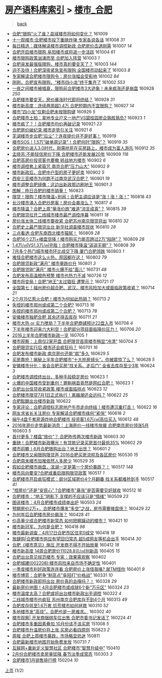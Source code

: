 [房产语料库索引](../../README.md)  > [楼市_合肥](楼市_合肥.md)
====
> [back](../README.md)

- [合肥“限购”火了谁？县域楼市将如何变化？](http://jkwz.applinzi.com/ittc/6886960338611733509.html#%E5%90%88%E8%82%A5%E2%80%9C%E9%99%90%E8%B4%AD%E2%80%9D%E7%81%AB%E4%BA%86%E8%B0%81%EF%BC%9F%E5%8E%BF%E5%9F%9F%E6%A5%BC%E5%B8%82%E5%B0%86%E5%A6%82%E4%BD%95%E5%8F%98%E5%8C%96%EF%BC%9F) 161009  
- [十一观楼市:合肥楼市投下重磅炸弹 专家各说各话](http://jkwz.applinzi.com/ittc/6886540855199925252.html#%E5%8D%81%E4%B8%80%E8%A7%82%E6%A5%BC%E5%B8%82%3A%E5%90%88%E8%82%A5%E6%A5%BC%E5%B8%82%E6%8A%95%E4%B8%8B%E9%87%8D%E7%A3%85%E7%82%B8%E5%BC%B9+%E4%B8%93%E5%AE%B6%E5%90%84%E8%AF%B4%E5%90%84%E8%AF%9D) 161008 *31* 
- [每日精选：媒体解读楼市调控新政 合肥房价击退刚需](http://jkwz.applinzi.com/ittc/6886188644259333125.html#%E6%AF%8F%E6%97%A5%E7%B2%BE%E9%80%89%EF%BC%9A%E5%AA%92%E4%BD%93%E8%A7%A3%E8%AF%BB%E6%A5%BC%E5%B8%82%E8%B0%83%E6%8E%A7%E6%96%B0%E6%94%BF+%E5%90%88%E8%82%A5%E6%88%BF%E4%BB%B7%E5%87%BB%E9%80%80%E5%88%9A%E9%9C%80) 161007 *14* 
- [合肥开启楼市限购 阜阳楼市或将进一步活跃](http://jkwz.applinzi.com/ittc/6885192949016560645.html#%E5%90%88%E8%82%A5%E5%BC%80%E5%90%AF%E6%A5%BC%E5%B8%82%E9%99%90%E8%B4%AD+%E9%98%9C%E9%98%B3%E6%A5%BC%E5%B8%82%E6%88%96%E5%B0%86%E8%BF%9B%E4%B8%80%E6%AD%A5%E6%B4%BB%E8%B7%83) 161004 *61* 
- [楼市限购政策汹涌而至 合肥加入阵营](http://jkwz.applinzi.com/ittc/6884676889758663684.html#%E6%A5%BC%E5%B8%82%E9%99%90%E8%B4%AD%E6%94%BF%E7%AD%96%E6%B1%B9%E6%B6%8C%E8%80%8C%E8%87%B3+%E5%90%88%E8%82%A5%E5%8A%A0%E5%85%A5%E9%98%B5%E8%90%A5) 161003 *1* 
- [合肥突发最强版限购，楼市真的要变天了？](http://jkwz.applinzi.com/ittc/6884552434512299013.html#%E5%90%88%E8%82%A5%E7%AA%81%E5%8F%91%E6%9C%80%E5%BC%BA%E7%89%88%E9%99%90%E8%B4%AD%EF%BC%8C%E6%A5%BC%E5%B8%82%E7%9C%9F%E7%9A%84%E8%A6%81%E5%8F%98%E5%A4%A9%E4%BA%86%EF%BC%9F) 161003 *144* 
- [迫不及待！合肥深夜紧急宣布限购 全国楼市动起来了](http://jkwz.applinzi.com/ittc/6884508911356347397.html#%E8%BF%AB%E4%B8%8D%E5%8F%8A%E5%BE%85%EF%BC%81%E5%90%88%E8%82%A5%E6%B7%B1%E5%A4%9C%E7%B4%A7%E6%80%A5%E5%AE%A3%E5%B8%83%E9%99%90%E8%B4%AD+%E5%85%A8%E5%9B%BD%E6%A5%BC%E5%B8%82%E5%8A%A8%E8%B5%B7%E6%9D%A5%E4%BA%86) 161003 *8* 
- [专家解读合肥楼市限购令：房价涨幅会受影响](http://jkwz.applinzi.com/ittc/6884530468027892740.html#%E4%B8%93%E5%AE%B6%E8%A7%A3%E8%AF%BB%E5%90%88%E8%82%A5%E6%A5%BC%E5%B8%82%E9%99%90%E8%B4%AD%E4%BB%A4%EF%BC%9A%E6%88%BF%E4%BB%B7%E6%B6%A8%E5%B9%85%E4%BC%9A%E5%8F%97%E5%BD%B1%E5%93%8D) 161002 *84* 
- [刚刚，合肥宣布限购，“楼市四小龙”终于集齐了](http://jkwz.applinzi.com/ittc/6884529004152882180.html#%E5%88%9A%E5%88%9A%EF%BC%8C%E5%90%88%E8%82%A5%E5%AE%A3%E5%B8%83%E9%99%90%E8%B4%AD%EF%BC%8C%E2%80%9C%E6%A5%BC%E5%B8%82%E5%9B%9B%E5%B0%8F%E9%BE%99%E2%80%9D%E7%BB%88%E4%BA%8E%E9%9B%86%E9%BD%90%E4%BA%86) 161002 *553* 
- [一夜之间楼市被唱衰，限购前合肥楼市3大迹象！未来疯涨还是崩盘](http://jkwz.applinzi.com/ittc/6882837237242283013.html#%E4%B8%80%E5%A4%9C%E4%B9%8B%E9%97%B4%E6%A5%BC%E5%B8%82%E8%A2%AB%E5%94%B1%E8%A1%B0%EF%BC%8C%E9%99%90%E8%B4%AD%E5%89%8D%E5%90%88%E8%82%A5%E6%A5%BC%E5%B8%823%E5%A4%A7%E8%BF%B9%E8%B1%A1%EF%BC%81%E6%9C%AA%E6%9D%A5%E7%96%AF%E6%B6%A8%E8%BF%98%E6%98%AF%E5%B4%A9%E7%9B%98) 160928 *250* 
- [合肥楼市要变天，房价暴涨时代即将终结？](http://jkwz.applinzi.com/ittc/6882653901471351813.html#%E5%90%88%E8%82%A5%E6%A5%BC%E5%B8%82%E8%A6%81%E5%8F%98%E5%A4%A9%EF%BC%8C%E6%88%BF%E4%BB%B7%E6%9A%B4%E6%B6%A8%E6%97%B6%E4%BB%A3%E5%8D%B3%E5%B0%86%E7%BB%88%E7%BB%93%EF%BC%9F) 160928 *31* 
- [楼市新高度：连续两周超1.4万 合肥短期内不宜限购？](http://jkwz.applinzi.com/ittc/6882457845433369605.html#%E6%A5%BC%E5%B8%82%E6%96%B0%E9%AB%98%E5%BA%A6%EF%BC%9A%E8%BF%9E%E7%BB%AD%E4%B8%A4%E5%91%A8%E8%B6%851.4%E4%B8%87+%E5%90%88%E8%82%A5%E7%9F%AD%E6%9C%9F%E5%86%85%E4%B8%8D%E5%AE%9C%E9%99%90%E8%B4%AD%EF%BC%9F) 160927 *14* 
- [楼市“四小龙”仅剩合肥未按限购键](http://jkwz.applinzi.com/ittc/6881968072084161541.html#%E6%A5%BC%E5%B8%82%E2%80%9C%E5%9B%9B%E5%B0%8F%E9%BE%99%E2%80%9D%E4%BB%85%E5%89%A9%E5%90%88%E8%82%A5%E6%9C%AA%E6%8C%89%E9%99%90%E8%B4%AD%E9%94%AE) 160926 *5* 
- [合肥楼市土拍：拿地专业户文一地产VS碧桂园房企孰胜孰负?](http://jkwz.applinzi.com/ittc/6881011969112425476.html#%E5%90%88%E8%82%A5%E6%A5%BC%E5%B8%82%E5%9C%9F%E6%8B%8D%EF%BC%9A%E6%8B%BF%E5%9C%B0%E4%B8%93%E4%B8%9A%E6%88%B7%E6%96%87%E4%B8%80%E5%9C%B0%E4%BA%A7VS%E7%A2%A7%E6%A1%82%E5%9B%AD%E6%88%BF%E4%BC%81%E5%AD%B0%E8%83%9C%E5%AD%B0%E8%B4%9F%3F) 160923 *1* 
- [楼市疯了？！合肥楼市均价再破记录](http://jkwz.applinzi.com/ittc/6880361231080227844.html#%E6%A5%BC%E5%B8%82%E7%96%AF%E4%BA%86%EF%BC%9F%EF%BC%81%E5%90%88%E8%82%A5%E6%A5%BC%E5%B8%82%E5%9D%87%E4%BB%B7%E5%86%8D%E7%A0%B4%E8%AE%B0%E5%BD%95) 160921 *23* 
- [合肥房价破纪录 楼市走势引关注](http://jkwz.applinzi.com/ittc/6880348274971640836.html#%E5%90%88%E8%82%A5%E6%88%BF%E4%BB%B7%E7%A0%B4%E7%BA%AA%E5%BD%95+%E6%A5%BC%E5%B8%82%E8%B5%B0%E5%8A%BF%E5%BC%95%E5%85%B3%E6%B3%A8) 160921 *6* 
- [芜湖楼市步合肥“后尘”？连夜提价并不是好事！](http://jkwz.applinzi.com/ittc/6879633370971112452.html#%E8%8A%9C%E6%B9%96%E6%A5%BC%E5%B8%82%E6%AD%A5%E5%90%88%E8%82%A5%E2%80%9C%E5%90%8E%E5%B0%98%E2%80%9D%EF%BC%9F%E8%BF%9E%E5%A4%9C%E6%8F%90%E4%BB%B7%E5%B9%B6%E4%B8%8D%E6%98%AF%E5%A5%BD%E4%BA%8B%EF%BC%81) 160919  
- [楼市SOS！1.5万“破单周记录”！合肥何时“限购”？](http://jkwz.applinzi.com/ittc/6879615764084032517.html#%E6%A5%BC%E5%B8%82SOS%EF%BC%811.5%E4%B8%87%E2%80%9C%E7%A0%B4%E5%8D%95%E5%91%A8%E8%AE%B0%E5%BD%95%E2%80%9D%EF%BC%81%E5%90%88%E8%82%A5%E4%BD%95%E6%97%B6%E2%80%9C%E9%99%90%E8%B4%AD%E2%80%9D%EF%BC%9F) 160919 *35* 
- [合肥房价进入3.0时代，刚需呛死在买房路上，楼市成为富人游乐](http://jkwz.applinzi.com/ittc/6877077604204545028.html#%E5%90%88%E8%82%A5%E6%88%BF%E4%BB%B7%E8%BF%9B%E5%85%A53.0%E6%97%B6%E4%BB%A3%EF%BC%8C%E5%88%9A%E9%9C%80%E5%91%9B%E6%AD%BB%E5%9C%A8%E4%B9%B0%E6%88%BF%E8%B7%AF%E4%B8%8A%EF%BC%8C%E6%A5%BC%E5%B8%82%E6%88%90%E4%B8%BA%E5%AF%8C%E4%BA%BA%E6%B8%B8%E4%B9%90) 160912 *35* 
- [孟晓苏:不能轻信房价下降 合肥楼市还能发展20年](http://jkwz.applinzi.com/ittc/6875777154209547268.html#%E5%AD%9F%E6%99%93%E8%8B%8F%3A%E4%B8%8D%E8%83%BD%E8%BD%BB%E4%BF%A1%E6%88%BF%E4%BB%B7%E4%B8%8B%E9%99%8D+%E5%90%88%E8%82%A5%E6%A5%BC%E5%B8%82%E8%BF%98%E8%83%BD%E5%8F%91%E5%B1%9520%E5%B9%B4) 160909 *118* 
- [合肥高房价投资客也要撤 转战地方楼市](http://jkwz.applinzi.com/ittc/6873183836128674820.html#%E5%90%88%E8%82%A5%E9%AB%98%E6%88%BF%E4%BB%B7%E6%8A%95%E8%B5%84%E5%AE%A2%E4%B9%9F%E8%A6%81%E6%92%A4+%E8%BD%AC%E6%88%98%E5%9C%B0%E6%96%B9%E6%A5%BC%E5%B8%82) 160902 *6* 
- [楼市调控套上紧箍咒 南京合肥“压力山大”](http://jkwz.applinzi.com/ittc/6873121191291782149.html#%E6%A5%BC%E5%B8%82%E8%B0%83%E6%8E%A7%E5%A5%97%E4%B8%8A%E7%B4%A7%E7%AE%8D%E5%92%92+%E5%8D%97%E4%BA%AC%E5%90%88%E8%82%A5%E2%80%9C%E5%8E%8B%E5%8A%9B%E5%B1%B1%E5%A4%A7%E2%80%9D) 160902 *9* 
- [楼市新政后，合肥中户型的房子更好卖](http://jkwz.applinzi.com/ittc/6873064977656710149.html#%E6%A5%BC%E5%B8%82%E6%96%B0%E6%94%BF%E5%90%8E%EF%BC%8C%E5%90%88%E8%82%A5%E4%B8%AD%E6%88%B7%E5%9E%8B%E7%9A%84%E6%88%BF%E5%AD%90%E6%9B%B4%E5%A5%BD%E5%8D%96) 160902 *5* 
- [西安三亚楼市为何跑不过南京武汉合肥？](http://jkwz.applinzi.com/ittc/6872939293110174724.html#%E8%A5%BF%E5%AE%89%E4%B8%89%E4%BA%9A%E6%A5%BC%E5%B8%82%E4%B8%BA%E4%BD%95%E8%B7%91%E4%B8%8D%E8%BF%87%E5%8D%97%E4%BA%AC%E6%AD%A6%E6%B1%89%E5%90%88%E8%82%A5%EF%BC%9F) 160901 *19* 
- [楼市调整合肥镜像：这边出新政那边刷地王](http://jkwz.applinzi.com/ittc/6872839804437398532.html#%E6%A5%BC%E5%B8%82%E8%B0%83%E6%95%B4%E5%90%88%E8%82%A5%E9%95%9C%E5%83%8F%EF%BC%9A%E8%BF%99%E8%BE%B9%E5%87%BA%E6%96%B0%E6%94%BF%E9%82%A3%E8%BE%B9%E5%88%B7%E5%9C%B0%E7%8E%8B) 160901 *3* 
- [图解：昨日合肥的楼市销量！](http://jkwz.applinzi.com/ittc/6869571203441886213.html#%E5%9B%BE%E8%A7%A3%EF%BC%9A%E6%98%A8%E6%97%A5%E5%90%88%E8%82%A5%E7%9A%84%E6%A5%BC%E5%B8%82%E9%94%80%E9%87%8F%EF%BC%81) 160823  
- [限贷！限购？楼市降温~别闹！合肥主调应该是“涨！涨！涨！”](http://jkwz.applinzi.com/ittc/6867649727906186245.html#%E9%99%90%E8%B4%B7%EF%BC%81%E9%99%90%E8%B4%AD%EF%BC%9F%E6%A5%BC%E5%B8%82%E9%99%8D%E6%B8%A9%7E%E5%88%AB%E9%97%B9%EF%BC%81%E5%90%88%E8%82%A5%E4%B8%BB%E8%B0%83%E5%BA%94%E8%AF%A5%E6%98%AF%E2%80%9C%E6%B6%A8%EF%BC%81%E6%B6%A8%EF%BC%81%E6%B6%A8%EF%BC%81%E2%80%9D) 160818 *43* 
- [长沙楼市涌入合肥炒房客！房价会暴涨么？](http://jkwz.applinzi.com/ittc/6867383802254590980.html#%E9%95%BF%E6%B2%99%E6%A5%BC%E5%B8%82%E6%B6%8C%E5%85%A5%E5%90%88%E8%82%A5%E7%82%92%E6%88%BF%E5%AE%A2%EF%BC%81%E6%88%BF%E4%BB%B7%E4%BC%9A%E6%9A%B4%E6%B6%A8%E4%B9%88%EF%BC%9F) 160817 *4* 
- [楼市降温？合肥上周“量涨价跌”难道“流言成真”？](http://jkwz.applinzi.com/ittc/6866569710057030661.html#%E6%A5%BC%E5%B8%82%E9%99%8D%E6%B8%A9%EF%BC%9F%E5%90%88%E8%82%A5%E4%B8%8A%E5%91%A8%E2%80%9C%E9%87%8F%E6%B6%A8%E4%BB%B7%E8%B7%8C%E2%80%9D%E9%9A%BE%E9%81%93%E2%80%9C%E6%B5%81%E8%A8%80%E6%88%90%E7%9C%9F%E2%80%9D%EF%BC%9F) 160815 *39* 
- [合肥限贷拉开二线城市楼市最严调控序幕](http://jkwz.applinzi.com/ittc/6864775740209513476.html#%E5%90%88%E8%82%A5%E9%99%90%E8%B4%B7%E6%8B%89%E5%BC%80%E4%BA%8C%E7%BA%BF%E5%9F%8E%E5%B8%82%E6%A5%BC%E5%B8%82%E6%9C%80%E4%B8%A5%E8%B0%83%E6%8E%A7%E5%BA%8F%E5%B9%95) 160811 *18* 
- [房价涨太快二线楼市要收紧 合肥苏州南京限贷将出](http://jkwz.applinzi.com/ittc/6864773085059875844.html#%E6%88%BF%E4%BB%B7%E6%B6%A8%E5%A4%AA%E5%BF%AB%E4%BA%8C%E7%BA%BF%E6%A5%BC%E5%B8%82%E8%A6%81%E6%94%B6%E7%B4%A7+%E5%90%88%E8%82%A5%E8%8B%8F%E5%B7%9E%E5%8D%97%E4%BA%AC%E9%99%90%E8%B4%B7%E5%B0%86%E5%87%BA) 160810 *32* 
- [合肥史上最严限贷出台 新华社调查楼市现状](http://jkwz.applinzi.com/ittc/6864656948515046405.html#%E5%90%88%E8%82%A5%E5%8F%B2%E4%B8%8A%E6%9C%80%E4%B8%A5%E9%99%90%E8%B4%B7%E5%87%BA%E5%8F%B0+%E6%96%B0%E5%8D%8E%E7%A4%BE%E8%B0%83%E6%9F%A5%E6%A5%BC%E5%B8%82%E7%8E%B0%E7%8A%B6) 160810 *28* 
- [三点看透:合肥东南西北楼市猫腻！](http://jkwz.applinzi.com/ittc/6864296135392494597.html#%E4%B8%89%E7%82%B9%E7%9C%8B%E9%80%8F%3A%E5%90%88%E8%82%A5%E4%B8%9C%E5%8D%97%E8%A5%BF%E5%8C%97%E6%A5%BC%E5%B8%82%E7%8C%AB%E8%85%BB%EF%BC%81) 160809 *28* 
- [合肥16个2万+楼盘空降！楼市购买力能否跨过2万“陷阱”？](http://jkwz.applinzi.com/ittc/6864277247015519237.html#%E5%90%88%E8%82%A516%E4%B8%AA2%E4%B8%87%2B%E6%A5%BC%E7%9B%98%E7%A9%BA%E9%99%8D%EF%BC%81%E6%A5%BC%E5%B8%82%E8%B4%AD%E4%B9%B0%E5%8A%9B%E8%83%BD%E5%90%A6%E8%B7%A8%E8%BF%872%E4%B8%87%E2%80%9C%E9%99%B7%E9%98%B1%E2%80%9D%EF%BC%9F) 160809 *28* 
- [1.4万/㎡VS1.3万/㎡完胜！合肥楼市降温“遥遥无期”？](http://jkwz.applinzi.com/ittc/6863921201013064708.html#1.4%E4%B8%87%2F%E3%8E%A1VS1.3%E4%B8%87%2F%E3%8E%A1%E5%AE%8C%E8%83%9C%EF%BC%81%E5%90%88%E8%82%A5%E6%A5%BC%E5%B8%82%E9%99%8D%E6%B8%A9%E2%80%9C%E9%81%A5%E9%81%A5%E6%97%A0%E6%9C%9F%E2%80%9D%EF%BC%9F) 160808 *39* 
- [7月多个热门城市楼市环比成交下降 厦门合肥领跌](http://jkwz.applinzi.com/ittc/6862161468392473604.html#7%E6%9C%88%E5%A4%9A%E4%B8%AA%E7%83%AD%E9%97%A8%E5%9F%8E%E5%B8%82%E6%A5%BC%E5%B8%82%E7%8E%AF%E6%AF%94%E6%88%90%E4%BA%A4%E4%B8%8B%E9%99%8D+%E5%8E%A6%E9%97%A8%E5%90%88%E8%82%A5%E9%A2%86%E8%B7%8C) 160803 *1* 
- [难怪合肥楼市这么火热，原因都在这！](http://jkwz.applinzi.com/ittc/6861819609619104772.html#%E9%9A%BE%E6%80%AA%E5%90%88%E8%82%A5%E6%A5%BC%E5%B8%82%E8%BF%99%E4%B9%88%E7%81%AB%E7%83%AD%EF%BC%8C%E5%8E%9F%E5%9B%A0%E9%83%BD%E5%9C%A8%E8%BF%99%EF%BC%81) 160802 *79* 
- [合肥限贷新政“满月” 楼市量跌价升](http://jkwz.applinzi.com/ittc/6861402549273494532.html#%E5%90%88%E8%82%A5%E9%99%90%E8%B4%B7%E6%96%B0%E6%94%BF%E2%80%9C%E6%BB%A1%E6%9C%88%E2%80%9D+%E6%A5%BC%E5%B8%82%E9%87%8F%E8%B7%8C%E4%BB%B7%E5%8D%87) 160801 *3* 
- [合肥限贷刚&quot;满月&quot;  楼市火爆不给&quot;面儿&quot;](http://jkwz.applinzi.com/ittc/6860968259033236484.html#%E5%90%88%E8%82%A5%E9%99%90%E8%B4%B7%E5%88%9A%26quot%3B%E6%BB%A1%E6%9C%88%26quot%3B++%E6%A5%BC%E5%B8%82%E7%81%AB%E7%88%86%E4%B8%8D%E7%BB%99%26quot%3B%E9%9D%A2%E5%84%BF%26quot%3B) 160731 *48* 
- [合肥发布高温橙色预警 楼市也热力不减](http://jkwz.applinzi.com/ittc/6859267149394347012.html#%E5%90%88%E8%82%A5%E5%8F%91%E5%B8%83%E9%AB%98%E6%B8%A9%E6%A9%99%E8%89%B2%E9%A2%84%E8%AD%A6+%E6%A5%BC%E5%B8%82%E4%B9%9F%E7%83%AD%E5%8A%9B%E4%B8%8D%E5%87%8F) 160726 *12* 
- [楼市将变局！合肥“地王”太过猖狂 遭警示？](http://jkwz.applinzi.com/ittc/6857253717371520004.html#%E6%A5%BC%E5%B8%82%E5%B0%86%E5%8F%98%E5%B1%80%EF%BC%81%E5%90%88%E8%82%A5%E2%80%9C%E5%9C%B0%E7%8E%8B%E2%80%9D%E5%A4%AA%E8%BF%87%E7%8C%96%E7%8B%82+%E9%81%AD%E8%AD%A6%E7%A4%BA%EF%BC%9F) 160721 *17* 
- [全国第七！福州房价超合肥、武汉，楼市风险加大或面临政策收紧？](http://jkwz.applinzi.com/ittc/6854796263995999237.html#%E5%85%A8%E5%9B%BD%E7%AC%AC%E4%B8%83%EF%BC%81%E7%A6%8F%E5%B7%9E%E6%88%BF%E4%BB%B7%E8%B6%85%E5%90%88%E8%82%A5%E3%80%81%E6%AD%A6%E6%B1%89%EF%BC%8C%E6%A5%BC%E5%B8%82%E9%A3%8E%E9%99%A9%E5%8A%A0%E5%A4%A7%E6%88%96%E9%9D%A2%E4%B8%B4%E6%94%BF%E7%AD%96%E6%94%B6%E7%B4%A7%EF%BC%9F) 160714 *21* 
- [2个月15亿惹火合肥！楼市为何如此热销？](http://jkwz.applinzi.com/ittc/6854467422597415940.html#2%E4%B8%AA%E6%9C%8815%E4%BA%BF%E6%83%B9%E7%81%AB%E5%90%88%E8%82%A5%EF%BC%81%E6%A5%BC%E5%B8%82%E4%B8%BA%E4%BD%95%E5%A6%82%E6%AD%A4%E7%83%AD%E9%94%80%EF%BC%9F) 160713 *2* 
- [失控的楼市郑州或成第二个合肥?](http://jkwz.applinzi.com/ittc/6854262381953418244.html#%E5%A4%B1%E6%8E%A7%E7%9A%84%E6%A5%BC%E5%B8%82%E9%83%91%E5%B7%9E%E6%88%96%E6%88%90%E7%AC%AC%E4%BA%8C%E4%B8%AA%E5%90%88%E8%82%A5%3F) 160713 *16* 
- [失控的楼市郑州或成第二个合肥？](http://jkwz.applinzi.com/ittc/6854253336680989701.html#%E5%A4%B1%E6%8E%A7%E7%9A%84%E6%A5%BC%E5%B8%82%E9%83%91%E5%B7%9E%E6%88%96%E6%88%90%E7%AC%AC%E4%BA%8C%E4%B8%AA%E5%90%88%E8%82%A5%EF%BC%9F) 160713 *78* 
- [安徽楼市独肥合肥  其余还得去库存](http://jkwz.applinzi.com/ittc/6853733093059593220.html#%E5%AE%89%E5%BE%BD%E6%A5%BC%E5%B8%82%E7%8B%AC%E8%82%A5%E5%90%88%E8%82%A5++%E5%85%B6%E4%BD%99%E8%BF%98%E5%BE%97%E5%8E%BB%E5%BA%93%E5%AD%98) 160711 *21* 
- [楼市大热 or 实力搅局？下半年合肥商铺预计22盘入市](http://jkwz.applinzi.com/ittc/6852436003352216580.html#%E6%A5%BC%E5%B8%82%E5%A4%A7%E7%83%AD+or+%E5%AE%9E%E5%8A%9B%E6%90%85%E5%B1%80%EF%BC%9F%E4%B8%8B%E5%8D%8A%E5%B9%B4%E5%90%88%E8%82%A5%E5%95%86%E9%93%BA%E9%A2%84%E8%AE%A122%E7%9B%98%E5%85%A5%E5%B8%82) 160708 *4* 
- [下半年楼市迎来六大利空！合肥部分项目面临降价压力！](http://jkwz.applinzi.com/ittc/6851798080973964293.html#%E4%B8%8B%E5%8D%8A%E5%B9%B4%E6%A5%BC%E5%B8%82%E8%BF%8E%E6%9D%A5%E5%85%AD%E5%A4%A7%E5%88%A9%E7%A9%BA%EF%BC%81%E5%90%88%E8%82%A5%E9%83%A8%E5%88%86%E9%A1%B9%E7%9B%AE%E9%9D%A2%E4%B8%B4%E9%99%8D%E4%BB%B7%E5%8E%8B%E5%8A%9B%EF%BC%81) 160706 *20* 
- [2016上半年合肥楼市新政一览](http://jkwz.applinzi.com/ittc/6851352014805795845.html#2016%E4%B8%8A%E5%8D%8A%E5%B9%B4%E5%90%88%E8%82%A5%E6%A5%BC%E5%B8%82%E6%96%B0%E6%94%BF%E4%B8%80%E8%A7%88) 160705 *1* 
- [楼市观察：上周仅2家开盘 合肥限贷首周楼市稍显“冷清”](http://jkwz.applinzi.com/ittc/6850918884508697604.html#%E6%A5%BC%E5%B8%82%E8%A7%82%E5%AF%9F%EF%BC%9A%E4%B8%8A%E5%91%A8%E4%BB%852%E5%AE%B6%E5%BC%80%E7%9B%98+%E5%90%88%E8%82%A5%E9%99%90%E8%B4%B7%E9%A6%96%E5%91%A8%E6%A5%BC%E5%B8%82%E7%A8%8D%E6%98%BE%E2%80%9C%E5%86%B7%E6%B8%85%E2%80%9D) 160704 *5* 
- [合肥限贷实行后 楼市还会疯狂吗？](http://jkwz.applinzi.com/ittc/6849946289734943748.html#%E5%90%88%E8%82%A5%E9%99%90%E8%B4%B7%E5%AE%9E%E8%A1%8C%E5%90%8E+%E6%A5%BC%E5%B8%82%E8%BF%98%E4%BC%9A%E7%96%AF%E7%8B%82%E5%90%97%EF%BC%9F) 160701 *16* 
- [合肥发布楼市新政 南京房价还能“疯”多久](http://jkwz.applinzi.com/ittc/6848943136575063045.html#%E5%90%88%E8%82%A5%E5%8F%91%E5%B8%83%E6%A5%BC%E5%B8%82%E6%96%B0%E6%94%BF+%E5%8D%97%E4%BA%AC%E6%88%BF%E4%BB%B7%E8%BF%98%E8%83%BD%E2%80%9C%E7%96%AF%E2%80%9D%E5%A4%9A%E4%B9%85) 160629 *5* 
- [买房靠抢！揭秘上半年合肥楼市“十大抢房镜头”，你被震惊了么？](http://jkwz.applinzi.com/ittc/6848829756585542660.html#%E4%B9%B0%E6%88%BF%E9%9D%A0%E6%8A%A2%EF%BC%81%E6%8F%AD%E7%A7%98%E4%B8%8A%E5%8D%8A%E5%B9%B4%E5%90%88%E8%82%A5%E6%A5%BC%E5%B8%82%E2%80%9C%E5%8D%81%E5%A4%A7%E6%8A%A2%E6%88%BF%E9%95%9C%E5%A4%B4%E2%80%9D%EF%BC%8C%E4%BD%A0%E8%A2%AB%E9%9C%87%E6%83%8A%E4%BA%86%E4%B9%88%EF%BC%9F) 160628 *5* 
- [安徽楼市分化：省会合肥买房“找关系、走后门” 全省去库存至少3年](http://jkwz.applinzi.com/ittc/6847200918982099973.html#%E5%AE%89%E5%BE%BD%E6%A5%BC%E5%B8%82%E5%88%86%E5%8C%96%EF%BC%9A%E7%9C%81%E4%BC%9A%E5%90%88%E8%82%A5%E4%B9%B0%E6%88%BF%E2%80%9C%E6%89%BE%E5%85%B3%E7%B3%BB%E3%80%81%E8%B5%B0%E5%90%8E%E9%97%A8%E2%80%9D+%E5%85%A8%E7%9C%81%E5%8E%BB%E5%BA%93%E5%AD%98%E8%87%B3%E5%B0%913%E5%B9%B4) 160624 *3* 
- [合肥楼市调控终出台，多种手段稳定房价](http://jkwz.applinzi.com/ittc/6846928792689574916.html#%E5%90%88%E8%82%A5%E6%A5%BC%E5%B8%82%E8%B0%83%E6%8E%A7%E7%BB%88%E5%87%BA%E5%8F%B0%EF%BC%8C%E5%A4%9A%E7%A7%8D%E6%89%8B%E6%AE%B5%E7%A8%B3%E5%AE%9A%E6%88%BF%E4%BB%B7) 160623 *1* 
- [火爆的中国楼市受到重创！罪魁祸首竟然是网红合肥！](http://jkwz.applinzi.com/ittc/6846838506214917124.html#%E7%81%AB%E7%88%86%E7%9A%84%E4%B8%AD%E5%9B%BD%E6%A5%BC%E5%B8%82%E5%8F%97%E5%88%B0%E9%87%8D%E5%88%9B%EF%BC%81%E7%BD%AA%E9%AD%81%E7%A5%B8%E9%A6%96%E7%AB%9F%E7%84%B6%E6%98%AF%E7%BD%91%E7%BA%A2%E5%90%88%E8%82%A5%EF%BC%81) 160623 *1* 
- [合肥出台信贷收紧政策 楼市或面临拐点](http://jkwz.applinzi.com/ittc/6846812915843466244.html#%E5%90%88%E8%82%A5%E5%87%BA%E5%8F%B0%E4%BF%A1%E8%B4%B7%E6%94%B6%E7%B4%A7%E6%94%BF%E7%AD%96+%E6%A5%BC%E5%B8%82%E6%88%96%E9%9D%A2%E4%B8%B4%E6%8B%90%E7%82%B9) 160623 *12* 
- [合肥楼市限贷7月1日正式执行！离婚潮还会远吗？](http://jkwz.applinzi.com/ittc/6846581295844688900.html#%E5%90%88%E8%82%A5%E6%A5%BC%E5%B8%82%E9%99%90%E8%B4%B77%E6%9C%881%E6%97%A5%E6%AD%A3%E5%BC%8F%E6%89%A7%E8%A1%8C%EF%BC%81%E7%A6%BB%E5%A9%9A%E6%BD%AE%E8%BF%98%E4%BC%9A%E8%BF%9C%E5%90%97%EF%BC%9F) 160622 *25* 
- [合肥酝酿出台楼市新政](http://jkwz.applinzi.com/ittc/6846520339240322052.html#%E5%90%88%E8%82%A5%E9%85%9D%E9%85%BF%E5%87%BA%E5%8F%B0%E6%A5%BC%E5%B8%82%E6%96%B0%E6%94%BF) 160622  
- [专家评论：合肥调控标志房地产牛市走向终结！楼市遭沉重打击！](http://jkwz.applinzi.com/ittc/6846481863342031876.html#%E4%B8%93%E5%AE%B6%E8%AF%84%E8%AE%BA%EF%BC%9A%E5%90%88%E8%82%A5%E8%B0%83%E6%8E%A7%E6%A0%87%E5%BF%97%E6%88%BF%E5%9C%B0%E4%BA%A7%E7%89%9B%E5%B8%82%E8%B5%B0%E5%90%91%E7%BB%88%E7%BB%93%EF%BC%81%E6%A5%BC%E5%B8%82%E9%81%AD%E6%B2%89%E9%87%8D%E6%89%93%E5%87%BB%EF%BC%81) 160622 *16* 
- [网友求省长关注房价 专家解读合肥楼市缘何“紧俏”](http://jkwz.applinzi.com/ittc/6845004778123559941.html#%E7%BD%91%E5%8F%8B%E6%B1%82%E7%9C%81%E9%95%BF%E5%85%B3%E6%B3%A8%E6%88%BF%E4%BB%B7+%E4%B8%93%E5%AE%B6%E8%A7%A3%E8%AF%BB%E5%90%88%E8%82%A5%E6%A5%BC%E5%B8%82%E7%BC%98%E4%BD%95%E2%80%9C%E7%B4%A7%E4%BF%8F%E2%80%9D) 160618 *2* 
- [端午4盘千套房源炸响合肥楼市 投资客1.6万/㎡高位买入](http://jkwz.applinzi.com/ittc/6842772426748068868.html#%E7%AB%AF%E5%8D%884%E7%9B%98%E5%8D%83%E5%A5%97%E6%88%BF%E6%BA%90%E7%82%B8%E5%93%8D%E5%90%88%E8%82%A5%E6%A5%BC%E5%B8%82+%E6%8A%95%E8%B5%84%E5%AE%A21.6%E4%B8%87%2F%E3%8E%A1%E9%AB%98%E4%BD%8D%E4%B9%B0%E5%85%A5) 160612 *48* 
- [2016年房价走势最新消息：上海房价一线楼市放缓 合肥南京房价领涨5月](http://jkwz.applinzi.com/ittc/6839452043496129541.html#2016%E5%B9%B4%E6%88%BF%E4%BB%B7%E8%B5%B0%E5%8A%BF%E6%9C%80%E6%96%B0%E6%B6%88%E6%81%AF%EF%BC%9A%E4%B8%8A%E6%B5%B7%E6%88%BF%E4%BB%B7%E4%B8%80%E7%BA%BF%E6%A5%BC%E5%B8%82%E6%94%BE%E7%BC%93+%E5%90%88%E8%82%A5%E5%8D%97%E4%BA%AC%E6%88%BF%E4%BB%B7%E9%A2%86%E6%B6%A85%E6%9C%88) 160603 *5* 
- [首付更多？楼盘“放价”？ 合肥昨传两次楼市新政](http://jkwz.applinzi.com/ittc/6839424079190557700.html#%E9%A6%96%E4%BB%98%E6%9B%B4%E5%A4%9A%EF%BC%9F%E6%A5%BC%E7%9B%98%E2%80%9C%E6%94%BE%E4%BB%B7%E2%80%9D%EF%BC%9F+%E5%90%88%E8%82%A5%E6%98%A8%E4%BC%A0%E4%B8%A4%E6%AC%A1%E6%A5%BC%E5%B8%82%E6%96%B0%E6%94%BF) 160603 *30* 
- [重磅！合肥楼市新政曝光！有贷款记录买房首付最低35%](http://jkwz.applinzi.com/ittc/6839055599324890116.html#%E9%87%8D%E7%A3%85%EF%BC%81%E5%90%88%E8%82%A5%E6%A5%BC%E5%B8%82%E6%96%B0%E6%94%BF%E6%9B%9D%E5%85%89%EF%BC%81%E6%9C%89%E8%B4%B7%E6%AC%BE%E8%AE%B0%E5%BD%95%E4%B9%B0%E6%88%BF%E9%A6%96%E4%BB%98%E6%9C%80%E4%BD%8E35%25) 160602 *29* 
- [楼市前瞻丨6月合肥限购出台？地王出世？](http://jkwz.applinzi.com/ittc/6838789315534259205.html#%E6%A5%BC%E5%B8%82%E5%89%8D%E7%9E%BB%E4%B8%A86%E6%9C%88%E5%90%88%E8%82%A5%E9%99%90%E8%B4%AD%E5%87%BA%E5%8F%B0%EF%BC%9F%E5%9C%B0%E7%8E%8B%E5%87%BA%E4%B8%96%EF%BC%9F) 160601 *2* 
- [合肥楼市又闻限购限贷声 2016合肥买房流程及各区房价](http://jkwz.applinzi.com/ittc/6837978080450446340.html#%E5%90%88%E8%82%A5%E6%A5%BC%E5%B8%82%E5%8F%88%E9%97%BB%E9%99%90%E8%B4%AD%E9%99%90%E8%B4%B7%E5%A3%B0+2016%E5%90%88%E8%82%A5%E4%B9%B0%E6%88%BF%E6%B5%81%E7%A8%8B%E5%8F%8A%E5%90%84%E5%8C%BA%E6%88%BF%E4%BB%B7) 160530 *15* 
- [合肥周末楼市加推依然人多房少](http://jkwz.applinzi.com/ittc/6837602051542221829.html#%E5%90%88%E8%82%A5%E5%91%A8%E6%9C%AB%E6%A5%BC%E5%B8%82%E5%8A%A0%E6%8E%A8%E4%BE%9D%E7%84%B6%E4%BA%BA%E5%A4%9A%E6%88%BF%E5%B0%91) 160529 *35* 
- [假如合肥楼市崩盘，滨湖一定是第一个房价暴跌？！](http://jkwz.applinzi.com/ittc/6833268626488296452.html#%E5%81%87%E5%A6%82%E5%90%88%E8%82%A5%E6%A5%BC%E5%B8%82%E5%B4%A9%E7%9B%98%EF%BC%8C%E6%BB%A8%E6%B9%96%E4%B8%80%E5%AE%9A%E6%98%AF%E7%AC%AC%E4%B8%80%E4%B8%AA%E6%88%BF%E4%BB%B7%E6%9A%B4%E8%B7%8C%EF%BC%9F%EF%BC%81) 160517 *148* 
- [楼市风向要变?合肥或重启限购限贷政策](http://jkwz.applinzi.com/ittc/6833253221745034244.html#%E6%A5%BC%E5%B8%82%E9%A3%8E%E5%90%91%E8%A6%81%E5%8F%98%3F%E5%90%88%E8%82%A5%E6%88%96%E9%87%8D%E5%90%AF%E9%99%90%E8%B4%AD%E9%99%90%E8%B4%B7%E6%94%BF%E7%AD%96) 160517 *1* 
- [合肥楼市开启疯狂模式：部分区域房价4个月翻番 找关系都难抢到手](http://jkwz.applinzi.com/ittc/6832989523243697156.html#%E5%90%88%E8%82%A5%E6%A5%BC%E5%B8%82%E5%BC%80%E5%90%AF%E7%96%AF%E7%8B%82%E6%A8%A1%E5%BC%8F%EF%BC%9A%E9%83%A8%E5%88%86%E5%8C%BA%E5%9F%9F%E6%88%BF%E4%BB%B74%E4%B8%AA%E6%9C%88%E7%BF%BB%E7%95%AA+%E6%89%BE%E5%85%B3%E7%B3%BB%E9%83%BD%E9%9A%BE%E6%8A%A2%E5%88%B0%E6%89%8B) 160517 *41* 
- [&quot;控房价&quot;还是&quot;安民心&quot; ?合肥楼市&quot;暴涨&quot;是否需要见好就收](http://jkwz.applinzi.com/ittc/6831408177194992645.html#%26quot%3B%E6%8E%A7%E6%88%BF%E4%BB%B7%26quot%3B%E8%BF%98%E6%98%AF%26quot%3B%E5%AE%89%E6%B0%91%E5%BF%83%26quot%3B+%3F%E5%90%88%E8%82%A5%E6%A5%BC%E5%B8%82%26quot%3B%E6%9A%B4%E6%B6%A8%26quot%3B%E6%98%AF%E5%90%A6%E9%9C%80%E8%A6%81%E8%A7%81%E5%A5%BD%E5%B0%B1%E6%94%B6) 160512 *16* 
- [合肥楼市：“地王”阴影下 支撑的不应该只是“情绪”](http://jkwz.applinzi.com/ittc/6830273338433602564.html#%E5%90%88%E8%82%A5%E6%A5%BC%E5%B8%82%EF%BC%9A%E2%80%9C%E5%9C%B0%E7%8E%8B%E2%80%9D%E9%98%B4%E5%BD%B1%E4%B8%8B+%E6%94%AF%E6%92%91%E7%9A%84%E4%B8%8D%E5%BA%94%E8%AF%A5%E5%8F%AA%E6%98%AF%E2%80%9C%E6%83%85%E7%BB%AA%E2%80%9D) 160509 *23* 
- [图说楼市：4月合肥楼市成绩单出炉](http://jkwz.applinzi.com/ittc/6827935227556922373.html#%E5%9B%BE%E8%AF%B4%E6%A5%BC%E5%B8%82%EF%BC%9A4%E6%9C%88%E5%90%88%E8%82%A5%E6%A5%BC%E5%B8%82%E6%88%90%E7%BB%A9%E5%8D%95%E5%87%BA%E7%82%89) 160503 *24* 
- [预期房价2万+，合肥楼市爆发“多空”之战，房市需要接盘侠？](http://jkwz.applinzi.com/ittc/6826525314800681989.html#%E9%A2%84%E6%9C%9F%E6%88%BF%E4%BB%B72%E4%B8%87%2B%EF%BC%8C%E5%90%88%E8%82%A5%E6%A5%BC%E5%B8%82%E7%88%86%E5%8F%91%E2%80%9C%E5%A4%9A%E7%A9%BA%E2%80%9D%E4%B9%8B%E6%88%98%EF%BC%8C%E6%88%BF%E5%B8%82%E9%9C%80%E8%A6%81%E6%8E%A5%E7%9B%98%E4%BE%A0%EF%BC%9F) 160429 *32* 
- [为何年后合肥楼市房价飙涨？](http://jkwz.applinzi.com/ittc/6826133067793957893.html#%E4%B8%BA%E4%BD%95%E5%B9%B4%E5%90%8E%E5%90%88%E8%82%A5%E6%A5%BC%E5%B8%82%E6%88%BF%E4%BB%B7%E9%A3%99%E6%B6%A8%EF%BC%9F) 160428 *41* 
- [价高量少成合肥楼市新常态 如何把握躁动的楼市？](http://jkwz.applinzi.com/ittc/6823468992341476356.html#%E4%BB%B7%E9%AB%98%E9%87%8F%E5%B0%91%E6%88%90%E5%90%88%E8%82%A5%E6%A5%BC%E5%B8%82%E6%96%B0%E5%B8%B8%E6%80%81+%E5%A6%82%E4%BD%95%E6%8A%8A%E6%8F%A1%E8%BA%81%E5%8A%A8%E7%9A%84%E6%A5%BC%E5%B8%82%EF%BC%9F) 160421 *10* 
- [楼市新冠军，为何是合肥？](http://jkwz.applinzi.com/ittc/6822508515297854469.html#%E6%A5%BC%E5%B8%82%E6%96%B0%E5%86%A0%E5%86%9B%EF%BC%8C%E4%B8%BA%E4%BD%95%E6%98%AF%E5%90%88%E8%82%A5%EF%BC%9F) 160418 *98* 
- [楼市最新调查：4月17日合肥市区住宅0成交](http://jkwz.applinzi.com/ittc/6822348369246553093.html#%E6%A5%BC%E5%B8%82%E6%9C%80%E6%96%B0%E8%B0%83%E6%9F%A5%EF%BC%9A4%E6%9C%8817%E6%97%A5%E5%90%88%E8%82%A5%E5%B8%82%E5%8C%BA%E4%BD%8F%E5%AE%850%E6%88%90%E4%BA%A4) 160418 *18* 
- [放肆购|合肥楼市供应有望回归常态 超5成网友等机会出手](http://jkwz.applinzi.com/ittc/6820890423325099013.html#%E6%94%BE%E8%82%86%E8%B4%AD%7C%E5%90%88%E8%82%A5%E6%A5%BC%E5%B8%82%E4%BE%9B%E5%BA%94%E6%9C%89%E6%9C%9B%E5%9B%9E%E5%BD%92%E5%B8%B8%E6%80%81+%E8%B6%855%E6%88%90%E7%BD%91%E5%8F%8B%E7%AD%89%E6%9C%BA%E4%BC%9A%E5%87%BA%E6%89%8B) 160414 *30* 
- [合肥《楼市意见》施压  开发商不得不开始放量](http://jkwz.applinzi.com/ittc/6820119890518082565.html#%E5%90%88%E8%82%A5%E3%80%8A%E6%A5%BC%E5%B8%82%E6%84%8F%E8%A7%81%E3%80%8B%E6%96%BD%E5%8E%8B++%E5%BC%80%E5%8F%91%E5%95%86%E4%B8%8D%E5%BE%97%E4%B8%8D%E5%BC%80%E5%A7%8B%E6%94%BE%E9%87%8F) 160412 *18* 
- [楼市新高度   14周合肥房价11028.8元/㎡创新高](http://jkwz.applinzi.com/ittc/6817520823581541381.html#%E6%A5%BC%E5%B8%82%E6%96%B0%E9%AB%98%E5%BA%A6+++14%E5%91%A8%E5%90%88%E8%82%A5%E6%88%BF%E4%BB%B711028.8%E5%85%83%2F%E3%8E%A1%E5%88%9B%E6%96%B0%E9%AB%98) 160405 *15* 
- [合肥出台意见规范楼市 专家：效果需观察](http://jkwz.applinzi.com/ittc/6816375759903917061.html#%E5%90%88%E8%82%A5%E5%87%BA%E5%8F%B0%E6%84%8F%E8%A7%81%E8%A7%84%E8%8C%83%E6%A5%BC%E5%B8%82+%E4%B8%93%E5%AE%B6%EF%BC%9A%E6%95%88%E6%9E%9C%E9%9C%80%E8%A7%82%E5%AF%9F) 160402  
- [合肥城建(002208):楼市风险来自市场不确定性](http://jkwz.applinzi.com/ittc/6816206408710095876.html#%E5%90%88%E8%82%A5%E5%9F%8E%E5%BB%BA%28002208%29%3A%E6%A5%BC%E5%B8%82%E9%A3%8E%E9%99%A9%E6%9D%A5%E8%87%AA%E5%B8%82%E5%9C%BA%E4%B8%8D%E7%A1%AE%E5%AE%9A%E6%80%A7) 160401  
- [一季度楼市利好政策连连看 合肥房价上涨怪我咯? 就TM怪你](http://jkwz.applinzi.com/ittc/6816042813133161477.html#%E4%B8%80%E5%AD%A3%E5%BA%A6%E6%A5%BC%E5%B8%82%E5%88%A9%E5%A5%BD%E6%94%BF%E7%AD%96%E8%BF%9E%E8%BF%9E%E7%9C%8B+%E5%90%88%E8%82%A5%E6%88%BF%E4%BB%B7%E4%B8%8A%E6%B6%A8%E6%80%AA%E6%88%91%E5%92%AF%3F+%E5%B0%B1TM%E6%80%AA%E4%BD%A0) 160401 *9* 
- [楼市博弈：合肥争“制高点”阜阳打“价格战”](http://jkwz.applinzi.com/ittc/6815752600842404868.html#%E6%A5%BC%E5%B8%82%E5%8D%9A%E5%BC%88%EF%BC%9A%E5%90%88%E8%82%A5%E4%BA%89%E2%80%9C%E5%88%B6%E9%AB%98%E7%82%B9%E2%80%9D%E9%98%9C%E9%98%B3%E6%89%93%E2%80%9C%E4%BB%B7%E6%A0%BC%E6%88%98%E2%80%9D) 160331 *10* 
- [合肥楼市新政即将出台 房价真的会降吗？！](http://jkwz.applinzi.com/ittc/6814659342397604869.html#%E5%90%88%E8%82%A5%E6%A5%BC%E5%B8%82%E6%96%B0%E6%94%BF%E5%8D%B3%E5%B0%86%E5%87%BA%E5%8F%B0+%E6%88%BF%E4%BB%B7%E7%9C%9F%E7%9A%84%E4%BC%9A%E9%99%8D%E5%90%97%EF%BC%9F%EF%BC%81) 160328 *29* 
- [最新房价地图！4月合肥楼市或成就6个新“万元区”](http://jkwz.applinzi.com/ittc/6813071244555453445.html#%E6%9C%80%E6%96%B0%E6%88%BF%E4%BB%B7%E5%9C%B0%E5%9B%BE%EF%BC%814%E6%9C%88%E5%90%88%E8%82%A5%E6%A5%BC%E5%B8%82%E6%88%96%E6%88%90%E5%B0%B16%E4%B8%AA%E6%96%B0%E2%80%9C%E4%B8%87%E5%85%83%E5%8C%BA%E2%80%9D) 160324 *23* 
- [楼市温度太高？合肥或将出台楼市新政出手调控](http://jkwz.applinzi.com/ittc/6812468230434063364.html#%E6%A5%BC%E5%B8%82%E6%B8%A9%E5%BA%A6%E5%A4%AA%E9%AB%98%EF%BC%9F%E5%90%88%E8%82%A5%E6%88%96%E5%B0%86%E5%87%BA%E5%8F%B0%E6%A5%BC%E5%B8%82%E6%96%B0%E6%94%BF%E5%87%BA%E6%89%8B%E8%B0%83%E6%8E%A7) 160322 *4* 
- [二线城市楼市也疯狂 苏州南京合肥库存不到4个月](http://jkwz.applinzi.com/ittc/6809037827182429188.html#%E4%BA%8C%E7%BA%BF%E5%9F%8E%E5%B8%82%E6%A5%BC%E5%B8%82%E4%B9%9F%E7%96%AF%E7%8B%82+%E8%8B%8F%E5%B7%9E%E5%8D%97%E4%BA%AC%E5%90%88%E8%82%A5%E5%BA%93%E5%AD%98%E4%B8%8D%E5%88%B04%E4%B8%AA%E6%9C%88) 160313 *49* 
- [合肥库存低至1.6万套 饥荒楼市如何拯救](http://jkwz.applinzi.com/ittc/6807882457848218628.html#%E5%90%88%E8%82%A5%E5%BA%93%E5%AD%98%E4%BD%8E%E8%87%B31.6%E4%B8%87%E5%A5%97+%E9%A5%A5%E8%8D%92%E6%A5%BC%E5%B8%82%E5%A6%82%E4%BD%95%E6%8B%AF%E6%95%91) 160310 *52* 
- [多地楼市发“高烧”，合肥也是一房难求。](http://jkwz.applinzi.com/ittc/6805011112642741253.html#%E5%A4%9A%E5%9C%B0%E6%A5%BC%E5%B8%82%E5%8F%91%E2%80%9C%E9%AB%98%E7%83%A7%E2%80%9D%EF%BC%8C%E5%90%88%E8%82%A5%E4%B9%9F%E6%98%AF%E4%B8%80%E6%88%BF%E9%9A%BE%E6%B1%82%E3%80%82) 160302 *40* 
- [楼市观察| 开发商捆绑车位出售 合肥市委书记发话了](http://jkwz.applinzi.com/ittc/6802473979252048901.html#%E6%A5%BC%E5%B8%82%E8%A7%82%E5%AF%9F%7C+%E5%BC%80%E5%8F%91%E5%95%86%E6%8D%86%E7%BB%91%E8%BD%A6%E4%BD%8D%E5%87%BA%E5%94%AE+%E5%90%88%E8%82%A5%E5%B8%82%E5%A7%94%E4%B9%A6%E8%AE%B0%E5%8F%91%E8%AF%9D%E4%BA%86) 160224 *41* 
- [合肥楼市多重因素叠加 10月份该不该买房](http://jkwz.applinzi.com/ittc/6750745543796392964.html#%E5%90%88%E8%82%A5%E6%A5%BC%E5%B8%82%E5%A4%9A%E9%87%8D%E5%9B%A0%E7%B4%A0%E5%8F%A0%E5%8A%A0+10%E6%9C%88%E4%BB%BD%E8%AF%A5%E4%B8%8D%E8%AF%A5%E4%B9%B0%E6%88%BF) 151008 *5* 
- [合肥楼市升温房价将上涨 买房必看四原则](http://jkwz.applinzi.com/ittc/6733861065282388997.html#%E5%90%88%E8%82%A5%E6%A5%BC%E5%B8%82%E5%8D%87%E6%B8%A9%E6%88%BF%E4%BB%B7%E5%B0%86%E4%B8%8A%E6%B6%A8+%E4%B9%B0%E6%88%BF%E5%BF%85%E7%9C%8B%E5%9B%9B%E5%8E%9F%E5%88%99) 150823 *2* 
- [周报 合肥上周楼市暴跌，市场略显低迷](http://jkwz.applinzi.com/ittc/547650615679196785.html#%E5%91%A8%E6%8A%A5+%E5%90%88%E8%82%A5%E4%B8%8A%E5%91%A8%E6%A5%BC%E5%B8%82%E6%9A%B4%E8%B7%8C%EF%BC%8C%E5%B8%82%E5%9C%BA%E7%95%A5%E6%98%BE%E4%BD%8E%E8%BF%B7) 150811  
- [合肥最新楼市地图开始免费发放](http://jkwz.applinzi.com/ittc/547650615487114336.html#%E5%90%88%E8%82%A5%E6%9C%80%E6%96%B0%E6%A5%BC%E5%B8%82%E5%9C%B0%E5%9B%BE%E5%BC%80%E5%A7%8B%E5%85%8D%E8%B4%B9%E5%8F%91%E6%94%BE) 150731 *7* 
- [互联网+重新定义智慧社区 合肥楼市“智慧升级中”](http://jkwz.applinzi.com/ittc/547650611406955178.html#%E4%BA%92%E8%81%94%E7%BD%91%2B%E9%87%8D%E6%96%B0%E5%AE%9A%E4%B9%89%E6%99%BA%E6%85%A7%E7%A4%BE%E5%8C%BA+%E5%90%88%E8%82%A5%E6%A5%BC%E5%B8%82%E2%80%9C%E6%99%BA%E6%85%A7%E5%8D%87%E7%BA%A7%E4%B8%AD%E2%80%9D) 150410  
- [2月份合肥楼市卖房量猛降 春节淡季成常态](http://jkwz.applinzi.com/ittc/547650611393456000.html#2%E6%9C%88%E4%BB%BD%E5%90%88%E8%82%A5%E6%A5%BC%E5%B8%82%E5%8D%96%E6%88%BF%E9%87%8F%E7%8C%9B%E9%99%8D+%E6%98%A5%E8%8A%82%E6%B7%A1%E5%AD%A3%E6%88%90%E5%B8%B8%E6%80%81) 150303 *3* 
- [合肥楼市1月销售排行榜](http://jkwz.applinzi.com/ittc/547650611390395794.html#%E5%90%88%E8%82%A5%E6%A5%BC%E5%B8%821%E6%9C%88%E9%94%80%E5%94%AE%E6%8E%92%E8%A1%8C%E6%A6%9C) 150204 *10* 


 [上页](楼市_合肥.md)           (1/2)